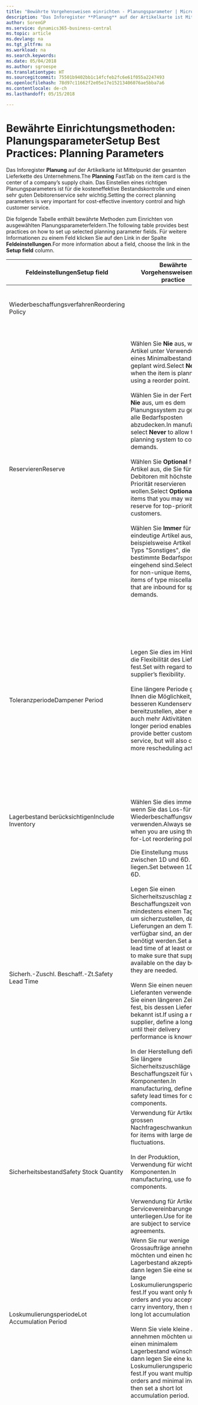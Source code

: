 ```yaml
---
title: "Bewährte Vorgehensweisen einrichten - Planungsparameter | Microsoft Docs"
description: "Das Inforegister **Planung** auf der Artikelkarte ist Mittelpunkt der gesamten Lieferkette des Unternehmens. Das Einstellen eines richtigen Planungsparameters ist für die kosteneffektive Bestandskontrolle und einen sehr guten Debitorenservice sehr wichtig."
author: SorenGP
ms.service: dynamics365-business-central
ms.topic: article
ms.devlang: na
ms.tgt_pltfrm: na
ms.workload: na
ms.search.keywords: 
ms.date: 05/04/2018
ms.author: sgroespe
ms.translationtype: HT
ms.sourcegitcommit: 75501b9402bb1c14fcfeb2fc6e61f055a2247493
ms.openlocfilehash: 78d97c11662f2e05e17e15213406076ae5bba7a6
ms.contentlocale: de-ch
ms.lasthandoff: 05/15/2018

---
```

# <a name="setup-best-practices-planning-parameters"></a><span data-ttu-id="98bbf-104">Bewährte Einrichtungsmethoden: Planungsparameter</span><span class="sxs-lookup"><span data-stu-id="98bbf-104">Setup Best Practices: Planning Parameters</span></span>
<span data-ttu-id="98bbf-105">Das Inforegister **Planung** auf der Artikelkarte ist Mittelpunkt der gesamten Lieferkette des Unternehmens.</span><span class="sxs-lookup"><span data-stu-id="98bbf-105">The **Planning** FastTab on the item card is the center of a company’s supply chain.</span></span> <span data-ttu-id="98bbf-106">Das Einstellen eines richtigen Planungsparameters ist für die kosteneffektive Bestandskontrolle und einen sehr guten Debitorenservice sehr wichtig.</span><span class="sxs-lookup"><span data-stu-id="98bbf-106">Setting the correct planning parameters is very important for cost-effective inventory control and high customer service.</span></span>  

 <span data-ttu-id="98bbf-107">Die folgende Tabelle enthält bewährte Methoden zum Einrichten von ausgewählten Planungsparameterfeldern.</span><span class="sxs-lookup"><span data-stu-id="98bbf-107">The following table provides best practices on how to set up selected planning parameter fields.</span></span> <span data-ttu-id="98bbf-108">Für weitere Informationen zu einem Feld klicken Sie auf den Link in der Spalte **Feldeinstellungen**.</span><span class="sxs-lookup"><span data-stu-id="98bbf-108">For more information about a field, choose the link in the **Setup field** column.</span></span>  

|<span data-ttu-id="98bbf-109">Feldeinstellungen</span><span class="sxs-lookup"><span data-stu-id="98bbf-109">Setup field</span></span>|<span data-ttu-id="98bbf-110">Bewährte Vorgehensweisen</span><span class="sxs-lookup"><span data-stu-id="98bbf-110">Best practice</span></span>|<span data-ttu-id="98bbf-111">Bemerkung</span><span class="sxs-lookup"><span data-stu-id="98bbf-111">Comment</span></span>|  
|-----------------|-------------------|-------------|  
|<span data-ttu-id="98bbf-112">Wiederbeschaffungsverfahren</span><span class="sxs-lookup"><span data-stu-id="98bbf-112">Reordering Policy</span></span>||<span data-ttu-id="98bbf-113">Weitere Informationen finden Sie unter [Bewährte Einrichtungsmethoden: Wiederbeschaffungsverfahren](setup-best-practices-reordering-policies.md).</span><span class="sxs-lookup"><span data-stu-id="98bbf-113">For more information, see [Setup Best Practices: Reordering Policies](setup-best-practices-reordering-policies.md).</span></span>|  
|<span data-ttu-id="98bbf-114">Reservieren</span><span class="sxs-lookup"><span data-stu-id="98bbf-114">Reserve</span></span>|<span data-ttu-id="98bbf-115">Wählen Sie **Nie** aus, wenn der Artikel unter Verwendung eines Minimalbestands geplant wird.</span><span class="sxs-lookup"><span data-stu-id="98bbf-115">Select **Never** when the item is planned using a reorder point.</span></span><br /><br /> <span data-ttu-id="98bbf-116">Wählen Sie in der Fertigung **Nie** aus, um es dem Planungssystem zu gestatten, alle Bedarfsposten abzudecken.</span><span class="sxs-lookup"><span data-stu-id="98bbf-116">In manufacturing, select **Never** to allow the planning system to cover all demands.</span></span><br /><br /> <span data-ttu-id="98bbf-117">Wählen Sie **Optional** für Artikel aus, die Sie für Debitoren mit höchster Priorität reservieren wollen.</span><span class="sxs-lookup"><span data-stu-id="98bbf-117">Select **Optional** for items that you may want to reserve for top-priority customers.</span></span><br /><br /> <span data-ttu-id="98bbf-118">Wählen Sie **Immer** für nicht eindeutige Artikel aus, wie beispielsweise Artikel des Typs "Sonstiges", die für bestimmte Bedarfsposten eingehend sind.</span><span class="sxs-lookup"><span data-stu-id="98bbf-118">Select **Always** for non-unique items, such as items of type miscellaneous that are inbound for specific demands.</span></span>|<span data-ttu-id="98bbf-119">Reservierungen wirken im Allgemeinen dem Zweck der Planung entgegen, nämlich einem Ausgleich zwischen Bedarf und Vorrat.</span><span class="sxs-lookup"><span data-stu-id="98bbf-119">Reservations generally counteract the purpose of planning, which is to balance demand and supply.</span></span> <span data-ttu-id="98bbf-120">Daher sollten Artikel, die für die Planung eingerichtet wurden, im Allgemeinen nicht reserviert werden.</span><span class="sxs-lookup"><span data-stu-id="98bbf-120">Therefore, items that are set up for planning should generally not be reserved.</span></span><br /><br /> <span data-ttu-id="98bbf-121">Wenn der Benutzer eine Lagerbestandsmenge für zukünftigen Bedarf reserviert, wird die Planungsgrundlage gestört, und der Minimalbestand funktioniert möglicherweise nicht ordnungsgemäss.</span><span class="sxs-lookup"><span data-stu-id="98bbf-121">If the user reserves an inventory quantity for future demand, then the planning foundation will be disturbed, and the reorder point may not work correctly.</span></span> <span data-ttu-id="98bbf-122">Selbst wenn der voraussichtliche Lagerbestand im Hinblick auf den Minimalbestand akzeptabel ist, stehen die Mengen möglicherweise aufgrund der Reservierung nicht zur Verfügung.</span><span class="sxs-lookup"><span data-stu-id="98bbf-122">Even if the projected inventory level is acceptable with regard to the reorder point, the quantities may not be available because of the reservation.</span></span>|  
|<span data-ttu-id="98bbf-123">Toleranzperiode</span><span class="sxs-lookup"><span data-stu-id="98bbf-123">Dampener Period</span></span>|<span data-ttu-id="98bbf-124">Legen Sie dies im Hinblick auf die Flexibilität des Lieferanten fest.</span><span class="sxs-lookup"><span data-stu-id="98bbf-124">Set with regard to the supplier’s flexibility.</span></span><br /><br /> <span data-ttu-id="98bbf-125">Eine längere Periode gibt Ihnen die Möglichkeit, besseren Kundenservice bereitzustellen, aber erfordert auch mehr Aktivitäten.</span><span class="sxs-lookup"><span data-stu-id="98bbf-125">A longer period enables you to provide better customer service, but will also cause more rescheduling actions.</span></span>|<span data-ttu-id="98bbf-126">Wenn für den Lieferanten eine letzte Änderungen zu den Aufträgen akzeptiert wird, verwenden Sie eine längere Periode für neu zu planende Aktionen.</span><span class="sxs-lookup"><span data-stu-id="98bbf-126">If the supplier accepts last-minute changes to orders, then use a longer period, but be prepared for more rescheduling actions.</span></span> <span data-ttu-id="98bbf-127">Wenn für den Lieferanten eine feste Planung erforderlich ist, dann halten Sie die Periode so kurz wie möglich.</span><span class="sxs-lookup"><span data-stu-id="98bbf-127">If the supplier requires firm planning, then shorten the period as much as possible.</span></span><br /><br /> <span data-ttu-id="98bbf-128">Informationen zur globalen Einrichtung, siehe **Toleranzperiode** under [Designdetails: Parameter Planen](design-details-planning-parameters.md)</span><span class="sxs-lookup"><span data-stu-id="98bbf-128">For information about the **Dampener Period** field , see [Design Details: Planning Parameters](design-details-planning-parameters.md).</span></span>|  
|<span data-ttu-id="98bbf-129">Lagerbestand berücksichtigen</span><span class="sxs-lookup"><span data-stu-id="98bbf-129">Include Inventory</span></span>|<span data-ttu-id="98bbf-130">Wählen Sie dies immer aus, wenn Sie das Los-für-Los-Wiederbeschaffungsverfahren verwenden.</span><span class="sxs-lookup"><span data-stu-id="98bbf-130">Always select when you are using the Lot-for-Lot reordering policy.</span></span>|<span data-ttu-id="98bbf-131">Wählen Sie dies nur in bestimmten Fällen nicht aus, beispielsweise wenn keine Lagerartikel verkäuflich sind.</span><span class="sxs-lookup"><span data-stu-id="98bbf-131">Do not select only in special situations, such as when inventory items are not sellable.</span></span>|  
|<span data-ttu-id="98bbf-132">Sicherh.-Zuschl. Beschaff.-Zt.</span><span class="sxs-lookup"><span data-stu-id="98bbf-132">Safety Lead Time</span></span>|<span data-ttu-id="98bbf-133">Die Einstellung muss zwischen 1D und 6D. liegen.</span><span class="sxs-lookup"><span data-stu-id="98bbf-133">Set between 1D and 6D.</span></span><br /><br /> <span data-ttu-id="98bbf-134">Legen Sie einen Sicherheitszuschlag zur Beschaffungszeit von mindestens einem Tag fest, um sicherzustellen, dass die Lieferungen an dem Tag verfügbar sind, an dem sie benötigt werden.</span><span class="sxs-lookup"><span data-stu-id="98bbf-134">Set a safety lead time of at least one day to make sure that supplies are available on the day before they are needed.</span></span><br /><br /> <span data-ttu-id="98bbf-135">Wenn Sie einen neuen Lieferanten verwenden, legen Sie einen längeren Zeitraum fest, bis dessen Liefertreue bekannt ist.</span><span class="sxs-lookup"><span data-stu-id="98bbf-135">If using a new supplier, define a longer time until their delivery performance is known.</span></span><br /><br /> <span data-ttu-id="98bbf-136">In der Herstellung definieren Sie längere Sicherheitszuschläge zur Beschaffungszeit für wichtige Komponenten.</span><span class="sxs-lookup"><span data-stu-id="98bbf-136">In manufacturing, define longer safety lead times for critical components.</span></span>|<span data-ttu-id="98bbf-137">Vom System geplante Lieferungen, um zu vermeiden, dass am gleichen Tag, an dem Bestand nicht lieferbar ist, Bestand nicht lieferbar ist.</span><span class="sxs-lookup"><span data-stu-id="98bbf-137">Supply that is planned by the system to avoid a stock-out will arrive on the same day that the stock-out occurs.</span></span> <span data-ttu-id="98bbf-138">Dies kann sich möglicherweise als mehrere Stunden zu spät erweisen, wenn beispielsweise der Bedarf morgens erforderlich ist und die Lieferung am Nachmittag eingeht.</span><span class="sxs-lookup"><span data-stu-id="98bbf-138">This may be several hours too late if, for example, the demand is needed in the morning and the supply arrives in the afternoon.</span></span> <span data-ttu-id="98bbf-139">**Hinweis:** Das Feld **Sicherh.-Zuschl.-Zt.** verwendet den Basiskalender.</span><span class="sxs-lookup"><span data-stu-id="98bbf-139">**Note:**  The **Safety Lead Time** field uses the base calendar.</span></span> <span data-ttu-id="98bbf-140">Daher bedeutet 14T nicht notwendigerweise zwei Wochen.</span><span class="sxs-lookup"><span data-stu-id="98bbf-140">Therefore, 14D is not necessarily two weeks.</span></span>|  
|<span data-ttu-id="98bbf-141">Sicherheitsbestand</span><span class="sxs-lookup"><span data-stu-id="98bbf-141">Safety Stock Quantity</span></span>|<span data-ttu-id="98bbf-142">Verwendung für Artikel mit grossen Nachfrageschwankungen.</span><span class="sxs-lookup"><span data-stu-id="98bbf-142">Use for items with large demand fluctuations.</span></span><br /><br /> <span data-ttu-id="98bbf-143">In der Produktion, Verwendung für wichtige Komponenten.</span><span class="sxs-lookup"><span data-stu-id="98bbf-143">In manufacturing, use for critical components.</span></span><br /><br /> <span data-ttu-id="98bbf-144">Verwendung für Artikel, die Servicevereinbarungen unterliegen.</span><span class="sxs-lookup"><span data-stu-id="98bbf-144">Use for items that are subject to service agreements.</span></span>|<span data-ttu-id="98bbf-145">Wenn das Feld **Minimalbestant** nicht ausgefüllt ist, dann dient der Sicherheitsbestand auch als Minimalbestand.</span><span class="sxs-lookup"><span data-stu-id="98bbf-145">If the **Reorder Point** field is not filled, then the safety stock quantity also functions as a reorder point.</span></span>|  
|<span data-ttu-id="98bbf-146">Loskumulierungsperiode</span><span class="sxs-lookup"><span data-stu-id="98bbf-146">Lot Accumulation Period</span></span>|<span data-ttu-id="98bbf-147">Wenn Sie nur wenige Grossaufträge annehmen möchten und einen hohen Lagerbestand akzeptieren, dann legen Sie eine sehr lange Loskumulierungsperiode fest.</span><span class="sxs-lookup"><span data-stu-id="98bbf-147">If you want only few big orders and you accept to carry inventory, then set a long lot accumulation period.</span></span><br /><br /> <span data-ttu-id="98bbf-148">Wenn Sie viele kleine Aufträge annehmen möchten und sich einen minimalem Lagerbestand wünschen, dann legen Sie eine kurze Loskumulierungsperiode fest.</span><span class="sxs-lookup"><span data-stu-id="98bbf-148">If you want multiple small orders and minimal inventory, then set a short lot accumulation period.</span></span>|<span data-ttu-id="98bbf-149">Die Loskumulierungsperiode ist im Allgemeinen die längste Periode, in der Sie über Lagerbestand verfügen.</span><span class="sxs-lookup"><span data-stu-id="98bbf-149">The lot accumulation period is generally the longest period that you will carry inventory.</span></span>|  
|<span data-ttu-id="98bbf-150">Minimalbestand</span><span class="sxs-lookup"><span data-stu-id="98bbf-150">Reorder Point</span></span>|<span data-ttu-id="98bbf-151">Ermitteln Sie den Minimalbestand auf Basis des Anforderungsprofils des Artikels.</span><span class="sxs-lookup"><span data-stu-id="98bbf-151">Base the reorder point on the item’s demand profile.</span></span>|<span data-ttu-id="98bbf-152">Wenn laut historischen Daten während einer Beschaffungszeit von sieben Tagen der durchschnittliche Bedarf des Artikels 100 Einheiten beträgt, kann der Minimalbestand auf 100 festgelegt werden.</span><span class="sxs-lookup"><span data-stu-id="98bbf-152">If historical data shows that the item’s average demand is 100 units during a lead time of seven days, then the reorder point can be set to 100 as a minimum.</span></span><br /><br /> <span data-ttu-id="98bbf-153">Das bedeutet, dass bei einer Abnahme des Lagerbestands auf unter 100 Einheiten das Planungssystem die Wiederbeschaffung des Artikels vorschlägt, da für die Wiederbeschaffung sieben Tage benötigt werden und genügend Einheiten vorhanden sein müssen, um den Bedarf in diesen sieben Tagen zu decken.</span><span class="sxs-lookup"><span data-stu-id="98bbf-153">This means that when the inventory level falls below 100 units, then the planning system will suggest to replenish because it takes seven days to supply the item, and there must be enough to cover the demand within those seven days.</span></span>|  
|<span data-ttu-id="98bbf-154">Zeitrahmen</span><span class="sxs-lookup"><span data-stu-id="98bbf-154">Time Bucket</span></span>|<span data-ttu-id="98bbf-155">Ein leeres Feld bedeutet, dass der Lagerbestand jeden Tag überprüft wird.</span><span class="sxs-lookup"><span data-stu-id="98bbf-155">Leave blank, meaning that the inventory level is checked every day.</span></span>|<span data-ttu-id="98bbf-156">Bei täglicher Überprüfung des Lagerbestands ist eine optimale Planung des Minimalbestands sichergestellt.</span><span class="sxs-lookup"><span data-stu-id="98bbf-156">Checking the inventory level every day ensures optimal reorder point planning.</span></span> <span data-ttu-id="98bbf-157">**Hinweis:** Ein Zeitrahmen von 1W bedeutet, dass der Lagerbestand möglicherweise eine Woche bevor ein Beschaffungsauftrag vorgeschlagen wird, unter dem Minimalbestand liegt.</span><span class="sxs-lookup"><span data-stu-id="98bbf-157">**Note:**  A time bucket of 1W means that the inventory level may be below the reorder point for one week before a supply order is suggested.</span></span>|  
|<span data-ttu-id="98bbf-158">Rundungspräzision</span><span class="sxs-lookup"><span data-stu-id="98bbf-158">Rounding Precision</span></span>|<span data-ttu-id="98bbf-159">In der teuren Produktion auf 0,00001 festgelegt.</span><span class="sxs-lookup"><span data-stu-id="98bbf-159">In expensive manufacturing, set to 0.00001.</span></span>|<span data-ttu-id="98bbf-160">Grosse Rundungsmengen an Ausschuss oder Materialverbrauch können zu sehr hohen Lagerkosten führen.</span><span class="sxs-lookup"><span data-stu-id="98bbf-160">Large rounding quantities of scrap or material consumption can amount to very large inventory costs.</span></span> <span data-ttu-id="98bbf-161">Es kann daher von Bedeutung sein, die kleinste Rundungspräzision festzulegen, um diese potenziellen Kosten zu minimieren.</span><span class="sxs-lookup"><span data-stu-id="98bbf-161">It may therefore be relevant to set the smallest rounding precision to minimize this potential cost.</span></span>|  

> [!NOTE]  
>  <span data-ttu-id="98bbf-162">Die bewährten Methoden zu Planungsparametern auf Artikelkarten gelten auch für dieselben Felder auf Lagerhaltungsdatenkarten.</span><span class="sxs-lookup"><span data-stu-id="98bbf-162">The best practices for planning parameters on item cards also apply to the same fields on SKU cards.</span></span>  
>   
>  <span data-ttu-id="98bbf-163">Wenn Unternehmen den Bedarf an verschiedenen Lagerorten planen, empfiehlt es sich, für jeden Standort Lagerhaltungsdaten festzulegen und den gesamten Bedarf mit einem Wert im Feld **Lagerortcode** zu erstellen.</span><span class="sxs-lookup"><span data-stu-id="98bbf-163">If companies plan for demand at different locations, then it is strongly advised to define SKUs for each location and that all demand is created by using a value in the **Location Code** field.</span></span> <span data-ttu-id="98bbf-164">Weitere Informationen finden Sie unter [Designdetails: Bedarf an leerem Lagerort](design-details-demand-at-blank-location.md)</span><span class="sxs-lookup"><span data-stu-id="98bbf-164">For more information, see [Design Details: Demand at Blank Location](design-details-demand-at-blank-location.md).</span></span>  

## <a name="see-also"></a><span data-ttu-id="98bbf-165">Siehe auch</span><span class="sxs-lookup"><span data-stu-id="98bbf-165">See Also</span></span>  
 <span data-ttu-id="98bbf-166">[Bewährte Einrichtungsmethoden: Beschaffungsplanung](setup-best-practices-supply-planning.md) </span><span class="sxs-lookup"><span data-stu-id="98bbf-166">[Setup Best Practices: Supply Planning](setup-best-practices-supply-planning.md) </span></span>  
 <span data-ttu-id="98bbf-167">[Designdetails: Vorratsplanung](design-details-supply-planning.md) </span><span class="sxs-lookup"><span data-stu-id="98bbf-167">[Design Details: Supply Planning](design-details-supply-planning.md) </span></span>  
 [<span data-ttu-id="98bbf-168">Richten Sie komplexe Anwendungsbereiche mithilfe bewährter Methoden ein</span><span class="sxs-lookup"><span data-stu-id="98bbf-168">Set Up Complex Application Areas Using Best Practices</span></span>](set-up-complex-application-areas-using-best-practices.md)  
 <span data-ttu-id="98bbf-169">[Arbeiten mit [!INCLUDE[d365fin](includes/d365fin_md.md)]](ui-work-product.md)</span><span class="sxs-lookup"><span data-stu-id="98bbf-169">[Working with [!INCLUDE[d365fin](includes/d365fin_md.md)]](ui-work-product.md)</span></span>

